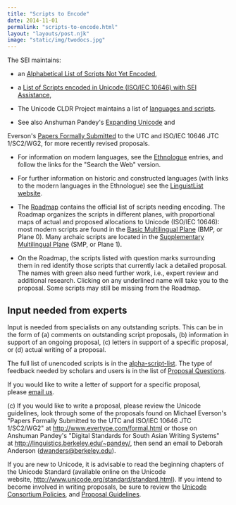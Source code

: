 ```yaml
---
title: "Scripts to Encode"
date: 2014-11-01
permalink: "scripts-to-encode.html"
layout: "layouts/post.njk"
image: "static/img/twodocs.jpg"
---
```



The SEI maintains:

-   an [Alphabetical List of Scripts Not Yet Encoded](scripts-not-encoded.html),

-   a [List of Scripts encoded in Unicode (ISO/IEC 10646) with SEI Assistance](scripts-encoded.html),

- The Unicode CLDR Project maintains a list of [languages and scripts](http://unicode.org/repos/cldr-tmp/trunk/diff/supplemental/scripts_and_languages.html).

- See also Anshuman Pandey's [Expanding Unicode](https://pandey.github.io/unicode/) and

Everson's [Papers Formally Submitted](http://www.evertype.com/formal.html) to the UTC and ISO/IEC 10646 JTC 1/SC2/WG2, for more recently revised proposals.

- For information on modern languages, see the [Ethnologue](http://www.ethnologue.com/) entries, and follow the links for the "Search the Web" version.

- For further information on historic and constructed languages (with links to the modern languages in the Ethnologue) see the [LinguistList website](http://linguistlist.org/forms/langs/find-a-language-or-family.cfm).

- The [Roadmap](http://www.unicode.org/roadmaps) contains the official list of scripts needing encoding. The Roadmap organizes the scripts in different planes, with proportional maps of actual and proposed allocations to Unicode (ISO/IEC 10646): most modern scripts are found in the [Basic Multilingual Plane](http://www.unicode.org/roadmaps/bmp/) (BMP, or Plane 0). Many archaic scripts are located in the [Supplementary Multilingual Plane](http://www.unicode.org/roadmaps/smp/) (SMP, or Plane 1).

- On the Roadmap, the scripts listed with question marks surrounding them in red identify those scripts that currently lack a detailed proposal. The names with green also need further work, i.e., expert review and additional research. Clicking on any underlined name will take you to the proposal. Some scripts may still be missing from the Roadmap.

## Input needed from experts

Input is needed from specialists on any outstanding scripts. This can be in the form of (a) comments on outstanding script proposals, (b) information in support of an ongoing proposal, (c) letters in support of a specific proposal, or (d) actual writing of a proposal.

The full list of unencoded scripts is in the [alpha-script-list](scripts-not-encoded.html). The type of feedback needed by scholars and users is in the list of [Proposal Questions](proposal-questions.html).

If you would like to write a letter of support for a specific proposal, please [email us](mailto:dwanders@berkeley.edu).

(c) If you would like to write a proposal, please review the Unicode guidelines, look through some of the proposals found on Michael Everson's "Papers Formally Submitted to the UTC and ISO/IEC 10646 JTC 1/SC2/WG2" at <http://www.evertype.com/formal.html> or those on Anshuman Pandey's "Digital Standards for South Asian Writing Systems" at <http://linguistics.berkeley.edu/~pandey/>, then send an email to Deborah Anderson (<dwanders@berkeley.edu>).

If you are new to Unicode, it is advisable to read the beginning chapters of the Unicode Standard (available online on the Unicode website, <http://www.unicode.org/standard/standard.html>). If you intend to become involved in writing proposals, be sure to review the [Unicode Consortium Policies](http://www.unicode.org/policies/policies.html), and [Proposal Guidelines](http://www.unicode.org/pending/proposals.html).
